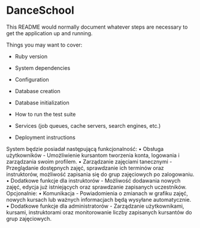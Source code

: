 # DanceSchool

This README would normally document whatever steps are necessary to get the
application up and running.

Things you may want to cover:

* Ruby version

* System dependencies

* Configuration

* Database creation

* Database initialization

* How to run the test suite

* Services (job queues, cache servers, search engines, etc.)

* Deployment instructions

System będzie posiadał następującą funkcjonalność:
• Obsługa użytkowników - Umożliwienie kursantom tworzenia konta, logowania i zarządzania swoim profilem.
• Zarządzanie zajęciami tanecznymi - Przeglądanie dostępnych zajęć, sprawdzanie ich terminów oraz instruktorów, możliwość zapisania się do grup zajęciowych po zalogowaniu.
• Dodatkowe funkcje dla instruktorów - Możliwość dodawania nowych zajęć, edycja już istniejących oraz sprawdzanie zapisanych uczestników.
Opcjonalnie:
• Komunikacja - Powiadomienia o zmianach w grafiku zajęć, nowych kursach lub ważnych informacjach będą wysyłane automatycznie.
• Dodatkowe funkcje dla administratorów - Zarządzanie użytkownikami, kursami, instruktorami oraz monitorowanie liczby zapisanych kursantów do grup zajęciowych.

